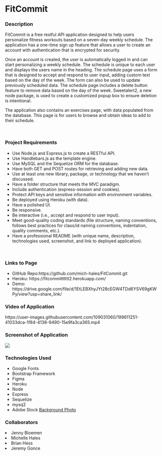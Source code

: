<h1>FitCommit</h1>

<h3>Description</h3>
  <p> FitCommit is a free restful API application designed to help users personalize fitness workouts based on a seven-day weekly schedule. The application has a one-time sign up feature that allows a user to create an account with authentication that is encrypted for security.

Once an account is created, the user is automatically logged in and can start personalizing a weekly schedule. The schedule is unique to each user and displays the users name in the heading. The schedule page uses a form that is designed to accept and respond to user input, adding custom text based on the day of the week. The form can also be used to update previously scheduled data. The schedule page includes a delete button feature to remove data based on the day of the week. Sweetalert2, a new node package, is used to create a customized popup box to ensure deletion is intentional.

The application also contains an exercises page, with data populated from the database. This page is for users to browse and obtain ideas to add to their schedule.

  </p>
<br>
<h3>Project Requirements</h3>
<ul>
  <li>Use Node.js and Express.js to create a RESTful API.</li>
  <li>Use Handlebars.js as the template engine.</li>
  <li>Use MySQL and the Sequelize ORM for the database.</li>
  <li>Have both GET and POST routes for retrieving and adding new data.</li>
  <li>Use at least one new library, package, or technology that we haven’t discussed.
  <li>Have a folder structure that meets the MVC paradigm.</li>
  <li>Include authentication (express-session and cookies).</li> 
  <li>Protect API keys and sensitive information with environment variables.</li>
  <li>Be deployed using Heroku (with data).</li>
  <li>Have a polished UI.</li>
  <li>Be responsive.</li>
  <li>Be interactive (i.e., accept and respond to user input).</li>
  <li>Meet good-quality coding standards (file structure, naming conventions, follows best practices for class/id naming conventions, indentation, quality comments, etc.).</li>
  <li>Have a professional README (with unique name, description, technologies used, screenshot, and link to deployed application).</li>
</ul>

<br>
<h3>Links to Page</h3>
  <ul>
    <li>GitHub Repo:https://github.com/mich-hales/FitCommit.git </li>
    <li>Heroku: https://fitcommitttttt2.herokuapp.com/</li>
    <li>Demo: https://drive.google.com/file/d/1EtLEBXhyJYt28cEGW4TDd6YSV69gKWPy/view?usp=share_link/</li>
  </ul>

<h3>Video of Application</h3>
<!-- video -->
https://user-images.githubusercontent.com/109031060/199611251-41033dca-1f84-4138-9490-15e9fa3ca365.mp4






<h3>Screenshot of Application</h3>
<img src="./assets/FitCommit-Homepage-Screenshot.png">

<br>
<h3>Technologies Used</h3>
<ul>
  <li>Google Fonts</li>
  <li>Bootstrap Framework</li>
  <li>Figma</li>
  <li>Heroku</li>
  <li>Node</li>
  <li>Express</li>
  <li>Sequelize</li>
  <li>mysq2</li>
  <li>Adobe Stock <a href="https://stock.adobe.com/contributor/205344630/twinsterphoto?load_type=author&prev_url=detail">Background Photo</a></li>
</ul>

<h3>Collaborators</h3>
  <li>Jenny Bloemen</li>
  <li>Michelle Hales</li>
  <li>Brian Hess</li>
  <li>Jeremy Gonce</li>
